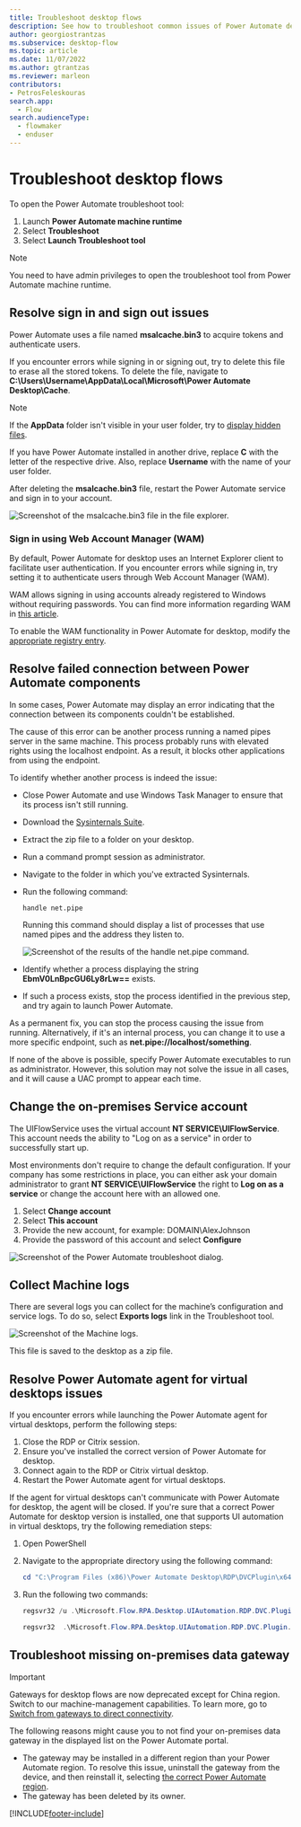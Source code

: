```yaml
---
title: Troubleshoot desktop flows
description: See how to troubleshoot common issues of Power Automate desktop flows.
author: georgiostrantzas
ms.subservice: desktop-flow
ms.topic: article
ms.date: 11/07/2022
ms.author: gtrantzas
ms.reviewer: marleon
contributors:
- PetrosFeleskouras
search.app: 
  - Flow 
search.audienceType: 
  - flowmaker
  - enduser
---
```


# Troubleshoot desktop flows

To open the Power Automate troubleshoot tool:

1. Launch **Power Automate machine runtime**
1. Select **Troubleshoot**
1. Select **Launch Troubleshoot tool**  

>[!NOTE]
>You need to have admin privileges to open the troubleshoot tool from Power Automate machine runtime.  

## Resolve sign in and sign out issues

Power Automate uses a file named **msalcache.bin3** to acquire tokens and authenticate users.

If you encounter errors while signing in or signing out, try to delete this file to erase all the stored tokens. To delete the file, navigate to **C:\Users\Username\AppData\Local\Microsoft\Power Automate Desktop\Cache**.

> [!NOTE]
> If the **AppData** folder isn't visible in your user folder, try to [display hidden files](https://support.microsoft.com/windows/show-hidden-files-0320fe58-0117-fd59-6851-9b7f9840fdb2).

If you have Power Automate installed in another drive, replace **C** with the letter of the respective drive. Also, replace **Username** with the name of your user folder.

After deleting the **msalcache.bin3** file, restart the Power Automate service and sign in to your account.

![Screenshot of the msalcache.bin3 file in the file explorer.](media/troubleshoot/msal-file.png)

### Sign in using Web Account Manager (WAM)

By default, Power Automate for desktop uses an Internet Explorer client to facilitate user authentication. If you encounter errors while signing in, try setting it to authenticate users through Web Account Manager (WAM).

WAM allows signing in using accounts already registered to Windows without requiring passwords. You can find more information regarding WAM in [this article](/azure/active-directory/develop/scenario-desktop-acquire-token-wam).

To enable the WAM functionality in Power Automate for desktop, modify the [appropriate registry entry](governance.md#allow-users-to-sign-in-to-power-automate-for-desktop-using-web-account-manager-wam).

## Resolve failed connection between Power Automate components

In some cases, Power Automate may display an error indicating that the connection between its components couldn't be established.

The cause of this error can be another process running a named pipes server in the same machine. This process probably runs with elevated rights using the localhost endpoint. As a result, it blocks other applications from using the endpoint.

To identify whether another process is indeed the issue:

- Close Power Automate and use Windows Task Manager to ensure that its process isn't still running.

- Download the [Sysinternals Suite](/sysinternals/downloads/sysinternals-suite).

- Extract the zip file to a folder on your desktop.

- Run a command prompt session as administrator.

- Navigate to the folder in which you've extracted Sysinternals.

- Run the following command:

  ``` CMD
  handle net.pipe
  ```

  Running this command should display a list of processes that use named pipes and the address they listen to.

  ![Screenshot of the results of the handle net.pipe command.](media/troubleshoot/command-prompt.png)

- Identify whether a process displaying the string **EbmV0LnBpcGU6Ly8rLw==** exists.

- If such a process exists, stop the process identified in the previous step, and try again to launch Power Automate.

As a permanent fix, you can stop the process causing the issue from running. Alternatively,  if it's an internal process, you can change it to use a more specific endpoint, such as **net.pipe://localhost/something**.

If none of the above is possible, specify Power Automate executables to run as administrator. However, this solution may not solve the issue in all cases, and it will cause a UAC prompt to appear each time.

## Change the on-premises Service account

The UIFlowService uses the virtual account **NT SERVICE\UIFlowService**. This account needs the ability to "Log on as a service" in order to successfully start up.

Most environments don't require to change the default configuration. If your company has some restrictions in place, you can either ask your domain administrator to grant **NT SERVICE\UIFlowService** the right to **Log on as a service** or change the account here with an allowed one.

1. Select **Change account**
1. Select **This account**
1. Provide the new account, for example: DOMAIN\AlexJohnson  
1. Provide the password of this account and select **Configure**

![Screenshot of the Power Automate troubleshoot dialog.](media/troubleshoot/power-automate-troubleshoot-dialog.png)

## Collect Machine logs

There are several logs you can collect for the machine’s configuration and service logs. To do so, select **Exports logs** link in the Troubleshoot tool.

![Screenshot of the Machine logs.](media/troubleshoot/power-automate-machine-logs.png)

This file is saved to the desktop as a zip file.

## Resolve Power Automate agent for virtual desktops issues

If you encounter errors while launching the Power Automate agent for virtual desktops, perform the following steps:

1. Close the RDP or Citrix session.
1. Ensure you've installed the correct version of Power Automate for desktop.
1. Connect again to the RDP or Citrix virtual desktop.
1. Restart the Power Automate agent for virtual desktops.

If the agent for virtual desktops can't communicate with Power Automate for desktop, the agent will be closed. If you're sure that a correct Power Automate for desktop version is installed, one that supports UI automation in virtual desktops, try the following remediation steps:

1. Open PowerShell
1. Navigate to the appropriate directory using the following command:

    ``` PowerShell
    cd "C:\Program Files (x86)\Power Automate Desktop\RDP\DVCPlugin\x64"
    ```

1. Run the following two commands:

    ``` PowerShell
    regsvr32 /u .\Microsoft.Flow.RPA.Desktop.UIAutomation.RDP.DVC.Plugin.dll
    ```

    ``` PowerShell
    regsvr32  .\Microsoft.Flow.RPA.Desktop.UIAutomation.RDP.DVC.Plugin.dll"
    ```

## Troubleshoot missing on-premises data gateway

> [!IMPORTANT]
> Gateways for desktop flows are now deprecated except for China region. Switch to our machine-management capabilities. To learn more, go to [Switch from gateways to direct connectivity](manage-machines.md#switch-from-gateways-to-direct-connectivity).

The following reasons might cause you to not find your on-premises data gateway in the displayed list on the Power Automate portal.

- The gateway may be installed in a different region than your Power Automate region. To resolve this issue, uninstall the gateway from the device, and then reinstall it, selecting [the correct Power Automate region](../regions-overview.md#region-mappings-for-power-automate-and-gateways).
- The gateway has been deleted by its owner.

[!INCLUDE[footer-include](../includes/footer-banner.md)]
